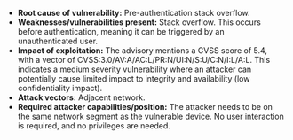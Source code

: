 - **Root cause of vulnerability:** Pre-authentication stack overflow.
- **Weaknesses/vulnerabilities present:** Stack overflow. This occurs before authentication, meaning it can be triggered by an unauthenticated user.
- **Impact of exploitation:** The advisory mentions a CVSS score of 5.4, with a vector of CVSS:3.0/AV:A/AC:L/PR:N/UI:N/S:U/C:N/I:L/A:L. This indicates a medium severity vulnerability where an attacker can potentially cause limited impact to integrity and availability (low confidentiality impact).
- **Attack vectors:** Adjacent network.
- **Required attacker capabilities/position:** The attacker needs to be on the same network segment as the vulnerable device. No user interaction is required, and no privileges are needed.